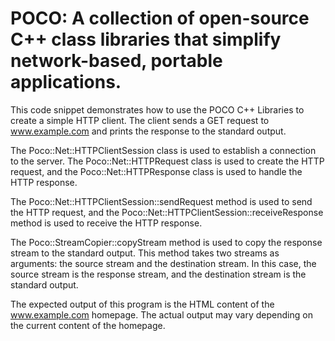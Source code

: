 # POCO: A collection of open-source C++ class libraries that simplify network-based, portable applications.

This code snippet demonstrates how to use the POCO C++ Libraries to create a simple HTTP client. The client sends a GET request to www.example.com and prints the response to the standard output.

The Poco::Net::HTTPClientSession class is used to establish a connection to the server. The Poco::Net::HTTPRequest class is used to create the HTTP request, and the Poco::Net::HTTPResponse class is used to handle the HTTP response.

The Poco::Net::HTTPClientSession::sendRequest method is used to send the HTTP request, and the Poco::Net::HTTPClientSession::receiveResponse method is used to receive the HTTP response.

The Poco::StreamCopier::copyStream method is used to copy the response stream to the standard output. This method takes two streams as arguments: the source stream and the destination stream. In this case, the source stream is the response stream, and the destination stream is the standard output.

The expected output of this program is the HTML content of the www.example.com homepage. The actual output may vary depending on the current content of the homepage.
